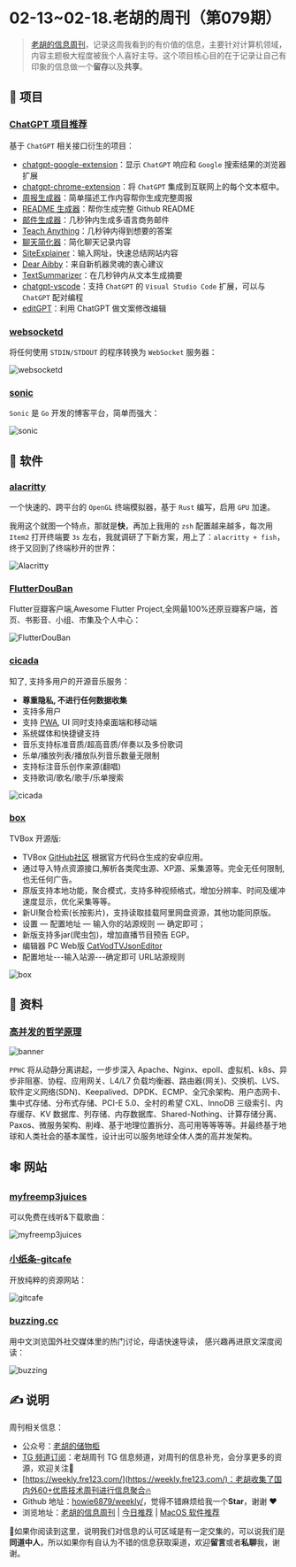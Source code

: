 # 02-13~02-18.老胡的周刊（第079期）

> [老胡的信息周刊](https://weekly.howie6879.com/)，记录这周我看到的有价值的信息，主要针对计算机领域，内容主题极大程度被我个人喜好主导。这个项目核心目的在于记录让自己有印象的信息做一个**留存**以及**共享**。

## 🎯 项目

### [ChatGPT 项目推荐](https://weekly.howie6879.com/2023/02-13~02-18.%E8%80%81%E8%83%A1%E7%9A%84%E5%91%A8%E5%88%8A%EF%BC%88%E7%AC%AC079%E6%9C%9F%EF%BC%89.html?h=chatgpt#chatgpt)

基于 `ChatGPT` 相关接口衍生的项目：

- [chatgpt-google-extension](https://github.com/wong2/chatgpt-google-extension)：显示 `ChatGPT` 响应和 `Google` 搜索结果的浏览器扩展
- [chatgpt-chrome-extension](https://github.com/gragland/chatgpt-chrome-extension)：将 `ChatGPT` 集成到互联网上的每个文本框中。
- [周报生成器](https://weeklyreport.avemaria.fun/zh)：简单描述工作内容帮你生成完整周报
- [README 生成器](https://readme.rustc.cloud/zh)：帮你生成完整 Github README
- [邮件生成器](https://email-helper.vercel.app/)：几秒钟内生成多语言商务邮件
- [Teach Anything](https://www.teach-anything.com/)：几秒钟内得到想要的答案
- [聊天简化器](https://chat-simplifier.imzbb.cc/zh)：简化聊天记录内容
- [SiteExplainer](https://siteexplainer.vercel.app/)：输入网址，快速总结网站内容
- [Dear Aibby](https://www.dearaibby.com/)：来自新机器灵魂的衷心建议
- [TextSummarizer](https://text-summarizer-seven.vercel.app/)：在几秒钟内从文本生成摘要
- [chatgpt-vscode](https://github.com/mpociot/chatgpt-vscode)：支持 `ChatGPT` 的 `Visual Studio Code` 扩展，可以与 `ChatGPT` 配对编程
- [editGPT](https://chrome.google.com/webstore/detail/editgpt/mognjodfeldknhobgbnkoomipkmlnnhk)：利用 ChatGPT 做文案修改编辑

### [websocketd](https://github.com/joewalnes/websocketd)

将任何使用 `STDIN/STDOUT` 的程序转换为 `WebSocket` 服务器：

![websocketd](https://images-1252557999.file.myqcloud.com/uPic/websocketd.jpg)

### [sonic](https://github.com/go-sonic/sonic)

`Sonic` 是 `Go` 开发的博客平台，简单而强大：

![sonic](https://images-1252557999.file.myqcloud.com/uPic/sonic.png)

## 🤖 软件

### [alacritty](https://github.com/alacritty/alacritty)

一个快速的、跨平台的 `OpenGL` 终端模拟器，基于 `Rust` 编写，启用 `GPU` 加速。

我用这个就图一个特点，那就是**快**，再加上我用的 `zsh` 配置越来越多，每次用 `Item2` 打开终端要 `3s` 左右，我就调研了下新方案，用上了：`alacritty + fish`，终于又回到了终端秒开的世界：

![Alacritty](https://images-1252557999.file.myqcloud.com/uPic/Alacritty.jpg)

### [FlutterDouBan](https://github.com/kaina404/FlutterDouBan)

Flutter豆瓣客户端,Awesome Flutter Project,全网最100%还原豆瓣客户端，首页、书影音、小组、市集及个人中心：

![FlutterDouBan](https://images-1252557999.file.myqcloud.com/uPic/FlutterDouBan.jpg)

### [cicada](https://github.com/mebtte/cicada)

知了, 支持多用户的开源音乐服务：

- **尊重隐私, 不进行任何数据收集**
- 支持多用户
- 支持 [PWA](https://developer.mozilla.org/docs/Web/Progressive_web_apps), UI 同时支持桌面端和移动端
- 系统媒体和快捷键支持
- 音乐支持标准音质/超高音质/伴奏以及多份歌词
- 乐单/播放列表/播放队列音乐数量无限制
- 支持标注音乐创作来源(翻唱)
- 支持歌词/歌名/歌手/乐单搜索

![cicada](https://images-1252557999.file.myqcloud.com/uPic/cicada.png)

### [box](https://github.com/liu673cn/box)

TVBox 开源版:

- TVBox [GitHub社区](https://github.com/CatVodTVOfficial/TVBoxOSC) 根据官方代码仓生成的安卓应用。
- 通过导入特点资源接口,解析各类爬虫源、XP源、采集源等。完全无任何限制,也无任何广告。
- 原版支持本地功能，聚合模式，支持多种视频格式，增加分辨率、时间及缓冲速度显示，优化采集等等。
- 新UI聚合检索(长按影片)，支持读取挂载阿里网盘资源，其他功能同原版。
- 设置 — 配置地址 — 输入你的站源规则 — 确定即可；
- 新版支持多jar(爬虫包)，增加直播节目预告 EGP。
- 编辑器 PC Web版 [CatVodTVJsonEditor](https://catvodtvofficial.github.io/CatVodTVJsonEditor/)
- 配置地址---输入站源---确定即可 URL站源规则

![box](https://images-1252557999.file.myqcloud.com/uPic/box.jpg)

## 👀 资料

### [高并发的哲学原理](https://github.com/johnlui/PPHC)

![banner](https://images-1252557999.file.myqcloud.com/uPic/banner.jpg)

`PPHC` 将从动静分离讲起，一步步深入 Apache、Nginx、epoll、虚拟机、k8s、异步非阻塞、协程、应用网关、L4/L7 负载均衡器、路由器(网关)、交换机、LVS、软件定义网络(SDN)、Keepalived、DPDK、ECMP、全冗余架构、用户态网卡、集中式存储、分布式存储、PCI-E 5.0、全村的希望 CXL、InnoDB 三级索引、内存缓存、KV 数据库、列存储、内存数据库、Shared-Nothing、计算存储分离、Paxos、微服务架构、削峰、基于地理位置拆分、高可用等等等等。并最终基于地球和人类社会的基本属性，设计出可以服务地球全体人类的高并发架构。

## 🕸 网站

### [myfreemp3juices](https://myfreemp3juices.cc/)

可以免费在线听&下载歌曲：

![myfreemp3juices](https://images-1252557999.file.myqcloud.com/uPic/myfreemp3juices.jpg)

### [小纸条-gitcafe](https://u.gitcafe.net/)

开放纯粹的资源网站：

![gitcafe](https://images-1252557999.file.myqcloud.com/uPic/gitcafe.jpg)

### [buzzing.cc](https://www.buzzing.cc/)

用中文浏览国外社交媒体里的热门讨论，母语快速导读， 感兴趣再进原文深度阅读：

![buzzing](https://images-1252557999.file.myqcloud.com/uPic/buzzing.jpg)

## ✍️ 说明

周刊相关信息：

- 公众号：[老胡的储物柜](https://images-1252557999.file.myqcloud.com/uPic/ETIbMe.jpg)
- [TG 频道订阅](https://t.me/howie_weekly)：老胡周刊 TG 信息频道，对周刊的信息补充，会分享更多的资源，欢迎关注👏
- [https://weekly.fre123.com/](https://weekly.fre123.com/)：老胡收集了国内外60+优质技术周刊进行信息聚合🔥
- Github 地址：[howie6879/weekly/](https://github.com/howie6879/weekly/)，觉得不错麻烦给我一个**Star**，谢谢 ❤️
- 浏览地址：[老胡的信息周刊](https://weekly.howie6879.com) | [今日推荐](https://weekly.howie6879.com/recommend/index.html) | [MacOS 软件推荐](https://weekly.howie6879.com/soft/mac.html)

🙌如果你阅读到这里，说明我们对信息的认可区域是有一定交集的，可以说我们是**同道中人**，所以如果你有自认为不错的信息获取渠道，欢迎**留言**或者**私聊**我，谢谢。
